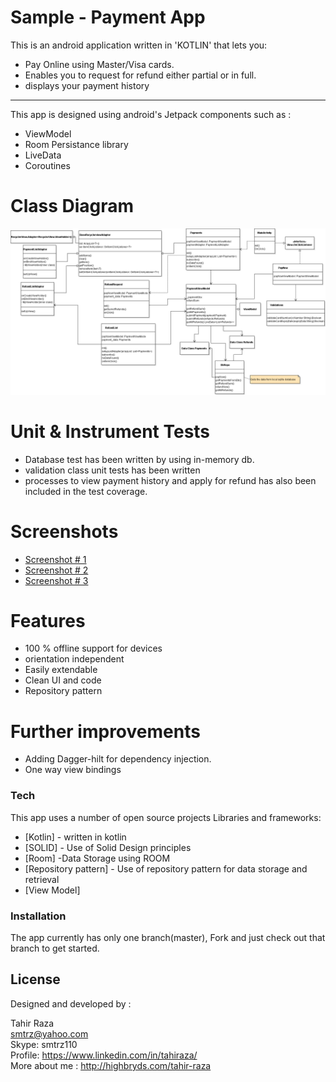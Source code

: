 # Sample - Payment App

This is an android application written in 'KOTLIN' that lets you:

- Pay Online using Master/Visa cards.
- Enables you to request for refund either partial or in full.
- displays your payment history
---
This app is designed using android's Jetpack components such as :

- ViewModel
- Room Persistance library
- LiveData
- Coroutines

# Class Diagram
<img src="class_diagram.png" alt="class_diagram"/>

# Unit & Instrument Tests
- Database test has been written by using in-memory db.
- validation class unit tests has been written
- processes to view payment history and apply for refund has also been included in the test coverage.

# Screenshots

- <a href="https://i.imgur.com/wHkr1Gd.jpg">Screenshot # 1</a><br/>
- <a href="https://imgur.com/UbIvpZJ.jpg">Screenshot # 2</a><br/>
- <a href="https://imgur.com/YgKPOb7.jpg">Screenshot # 3</a>

# Features

- 100 % offline support for devices
- orientation independent
- Easily extendable
- Clean UI and code
- Repository pattern

# Further improvements
- Adding Dagger-hilt for dependency injection.
- One way view bindings

### Tech

This app uses a number of open source projects Libraries and frameworks:

* [Kotlin] - written in kotlin
* [SOLID] - Use of Solid Design principles
* [Room] -Data Storage using ROOM
* [Repository pattern] - Use of repository pattern for data storage and retrieval
* [View Model]


### Installation

The app currently has only one branch(master), Fork and just check out that branch to get started.


License
----
Designed and developed by :

Tahir Raza<br/>
smtrz@yahoo.com<br/>
Skype: smtrz110<br/>
Profile: https://www.linkedin.com/in/tahiraza/<br/>
More about me : http://highbryds.com/tahir-raza

